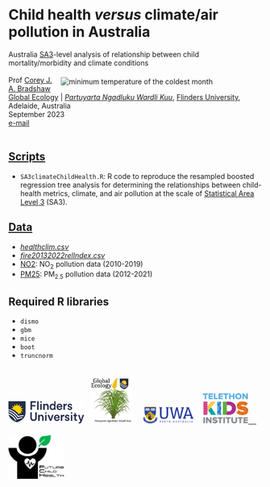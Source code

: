 # Child health <em>versus</em> climate/air pollution in Australia
Australia <a href="https://www.abs.gov.au/ausstats/abs@.nsf/Lookup/by%20Subject/1270.0.55.001~July%202016~Main%20Features~Statistical%20Area%20Level%203%20(SA3)~10015">SA3</a>-level analysis of relationship between child mortality/morbidity and climate conditions
<img align="right" src="www/ausminTcMoTransp.png" alt="minimum temperature of the coldest month" width="400" style="margin-top: 20px">
<br>
<br>
Prof <a href="https://globalecologyflinders.com/people/#DIRECTOR">Corey J. A. Bradshaw</a> <br>
<a href="http://globalecologyflinders.com" target="_blank">Global Ecology</a> | <em><a href="https://globalecologyflinders.com/partuyarta-ngadluku-wardli-kuu/" target="_blank">Partuyarta Ngadluku Wardli Kuu</a></em>, <a href="http://flinders.edu.au" target="_blank">Flinders University</a>, Adelaide, Australia <br>
September 2023<br>
<a href=mailto:corey.bradshaw@flinders.edu.au>e-mail</a> <br>
<br>

## <a href="https://github.com/cjabradshaw/AusChildHlthClim/tree/main/scripts">Scripts</a>
- <code>SA3climateChildHealth.R</code>: R code to reproduce the resampled boosted regression tree analysis for determining the relationships between child-health metrics, climate, and air pollution at the scale of <a href="https://www.abs.gov.au/ausstats/abs@.nsf/Lookup/by%20Subject/1270.0.55.001~July%202016~Main%20Features~Statistical%20Area%20Level%203%20(SA3)~10015">Statistical Area Level 3</a> (SA3).

## <a href="https://github.com/cjabradshaw/AusChildHlthClim/tree/main/data/brtdata">Data</a>
- <em><a href="https://github.com/cjabradshaw/AusChildHlthClim/blob/main/data/climhealth/healthclim.csv">healthclim.csv</a></em>
- <em><a href="https://github.com/cjabradshaw/AusChildHlthClim/blob/main/data/fire/fire20132022relIndex.csv">fire20132022relIndex.csv</a></em>
- <a href="https://github.com/cjabradshaw/AusChildHlthClim/tree/main/data/NO2">NO2</a>: NO<sub>2</sub> pollution data (2010-2019)
- <a href="https://github.com/cjabradshaw/AusChildHlthClim/tree/main/data/PM25">PM25</a>: PM<sub>2.5</sub> pollution data (2012-2021)

## Required R libraries
- <code>dismo</code>
- <code>gbm</code>
- <code>mice</code>
- <code>boot</code>
- <code>truncnorm</code>

<p><a href="https://www.flinders.edu.au"><img align="bottom-left" src="www/Flinders_University_Logo_Horizontal_RGB_Master.png" alt="Flinders University" width="150" style="margin-top: 20px"></a> &nbsp; <a href="https://globalecologyflinders.com"><img align="bottom-left" src="www/GEL Logo Kaurna New Transp.png" alt="GEL" width="85" style="margin-top: 20px"></a> &nbsp; &nbsp; <a href="https://www.uwa.edu.au/"><img align="bottom-left" src="www/uwa2.png" alt="UWA" width="100" style="margin-top: 20px"></a> &nbsp; &nbsp; <a href="https://www.telethonkids.org.au"><img align="bottom-left" src="www/tkilogo.png" alt="TKI" width="90" style="margin-top: 20px"> &nbsp; &nbsp; <a href="https://github.com/FutureChildHealth"><img align="bottom-left" src="www/FCHlogoHeartWordsTransp.png" alt="Future Child Health" width="110" style="margin-top: 20px"></a></a>
